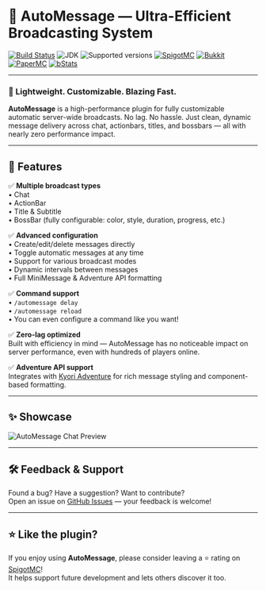 # 💬 AutoMessage — Ultra-Efficient Broadcasting System

[![Build Status](https://github.com/imDMK/AutoMessage/actions/workflows/gradle.yml/badge.svg)](https://github.com/imDMK/AutoMessage/actions/workflows/gradle.yml)
![JDK](https://img.shields.io/badge/JDK-1.17-blue.svg)
![Supported versions](https://img.shields.io/badge/Minecraft-1.17--1.21.5-green.svg)
[![SpigotMC](https://img.shields.io/badge/SpigotMC-yellow.svg)](https://www.spigotmc.org/resources/automessage.112363/)
[![Bukkit](https://img.shields.io/badge/Bukkit-blue.svg)](https://legacy.curseforge.com/minecraft/bukkit-plugins/auto-messages)
[![PaperMC](https://img.shields.io/badge/Paper-004ee9.svg)](https://hangar.papermc.io/imDMK/AutoMessage)
[![bStats](https://img.shields.io/badge/bStats-00695c)](https://bstats.org/plugin/bukkit/AutoMessages/19487)

---

### 🚀 Lightweight. Customizable. Blazing Fast.

**AutoMessage** is a high-performance plugin for fully customizable automatic server-wide broadcasts. No lag. No hassle. Just clean, dynamic message delivery across chat, actionbars, titles, and bossbars — all with nearly zero performance impact.

---

## 🧠 Features

✅ **Multiple broadcast types**  
• Chat  
• ActionBar  
• Title & Subtitle  
• BossBar (fully configurable: color, style, duration, progress, etc.)

✅ **Advanced configuration**  
• Create/edit/delete messages directly  
• Toggle automatic messages at any time  
• Support for various broadcast modes  
• Dynamic intervals between messages  
• Full MiniMessage & Adventure API formatting

✅ **Command support**  
• `/automessage delay`  
• `/automessage reload`  
• You can even configure a command like you want!

✅ **Zero-lag optimized**  
Built with efficiency in mind — AutoMessage has no noticeable impact on server performance, even with hundreds of players online.

✅ **Adventure API support**  
Integrates with [Kyori Adventure](https://github.com/KyoriPowered/adventure) for rich message styling and component-based formatting.

---

## ✨ Showcase
![AutoMessage Chat Preview](assets/automessage-preview.gif)

---

## 🛠️ Feedback & Support

Found a bug? Have a suggestion? Want to contribute?  
Open an issue on [GitHub Issues](https://github.com/imDMK/AutoMessage/issues) — your feedback is welcome!

---

## ⭐ Like the plugin?

If you enjoy using **AutoMessage**, please consider leaving a ⭐ rating on [SpigotMC](https://www.spigotmc.org/resources/automessage.112363/)!  
It helps support future development and lets others discover it too.

